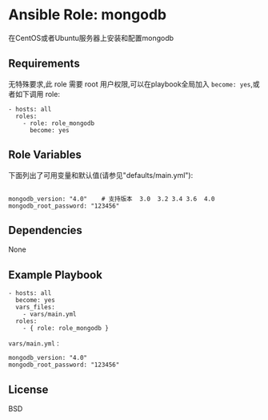 Ansible Role: mongodb
=========

在CentOS或者Ubuntu服务器上安装和配置mongodb

Requirements
------------

无特殊要求,此 role 需要 root 用户权限,可以在playbook全局加入 `become: yes`,或者如下调用 role:

```
- hosts: all
  roles:
    - role: role_mongodb
      become: yes
```

Role Variables
--------------

下面列出了可用变量和默认值(请参见"defaults/main.yml"):

```

mongodb_version: "4.0"    # 支持版本  3.0  3.2 3.4 3.6  4.0 
mongodb_root_password: "123456" 

```



Dependencies
------------

None

Example Playbook
----------------

```
- hosts: all
  become: yes
  vars_files:
    - vars/main.yml
  roles:
    - { role: role_mongodb }
```

`vars/main.yml` :
```
mongodb_version: "4.0"
mongodb_root_password: "123456" 

```

License
-------

BSD

